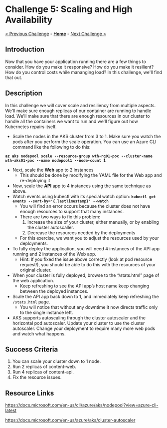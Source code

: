 # Challenge 5: Scaling and High Availability

[< Previous Challenge](./04-k8sdeployment.md) - **[Home](../README.md)** - [Next Challenge >](./06-deploymongo.md)

## Introduction

Now that you have your application running there are a few things to consider. How do you make it responsive? How do you make it resilient? How do you control costs while mananging load? In this challenge, we'll find that out.

## Description

In this challenge we will cover scale and resiliency from multiple aspects. We'll make sure enough replicas of our container are running to handle load. We'll make sure that there are enough resources in our cluster to handle all the containers we want to run and we'll figure out how Kubernetes repairs itself.

- Scale the nodes in the AKS cluster from 3 to 1.  Make sure you watch the pods after you perform the scale operation.  You can use an Azure CLI command like the following to do this: 

**`az aks nodepool scale --resource-group wth-rg01-poc --cluster-name wth-aks01-poc --name nodepool1 --node-count 1`**

- Next, scale the **Web** app to 2 instances
	- This should be done by modifying the YAML file for the Web app and re-deploying it 
- Now, scale the **API** app to 4 instances using the same technique as above.  
- Watch events using kubectl with its special watch option:  **`kubectl get events --sort-by='{.lastTimestamp}' --watch`**
  - You will find an error occurs because the cluster does not have enough resources to support that many instances.
  - There are two ways to fix this problem: 
    1. Increase the size of your cluster, either manually, or by enabling the cluster autoscaller.
    2. Decrease the resources needed by the deployments
  - For this exercise, we want you to adjust the resources used by your deployments.
- To fully deploy the application, you will need 4 instances of the API app running and 2 instances of the Web app. 
	- Hint: If you fixed the issue above correctly (look at pod resource request!), you should be able to do this with the resources of your original cluster.
- When your cluster is fully deployed, browse to the “/stats.html” page of the web application.
	- Keep refreshing to see the API app’s host name keep changing between the deployed instances.
- Scale the API app back down to 1, and immediately keep refreshing the `/stats.html` page.
	- You will notice that without any downtime it now directs traffic only to the single instance left.
- AKS supports autoscaling through the cluster autoscaler and the horizontal pod autoscaler.  Update your cluster to use the cluster autoscaler.  Change your deployment to require many more web pods and watch what happens.

## Success Criteria

1. You can scale your cluster down to 1 node.
1. Run 2 replicas of content-web.
1. Run 4 replicas of content-api.
1. Fix the resource issues.

## Resource Links

https://docs.microsoft.com/en-us/cli/azure/aks/nodepool?view=azure-cli-latest

https://docs.microsoft.com/en-us/azure/aks/cluster-autoscaler